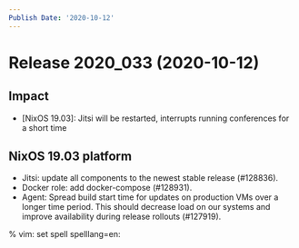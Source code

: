 ```yaml
---
Publish Date: '2020-10-12'
---
```


# Release 2020_033 (2020-10-12)

## Impact

- \[NixOS 19.03\]: Jitsi will be restarted, interrupts running conferences for a short time

## NixOS 19.03 platform

- Jitsi: update all components to the newest stable release (#128836).
- Docker role: add docker-compose (#128931).
- Agent: Spread build start time for updates on production VMs over a longer time period.
  This should decrease load on our systems and improve availability during release rollouts (#127919).

% vim: set spell spelllang=en:
